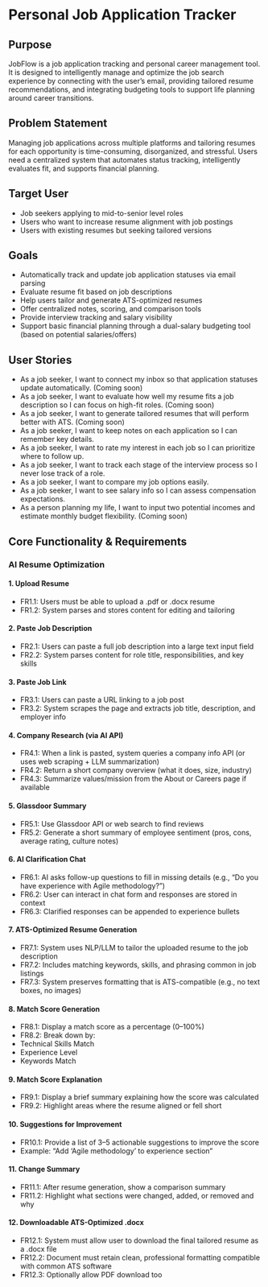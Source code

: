 # Personal Job Application Tracker

## Purpose
JobFlow is a job application tracking and personal career management tool. It is designed to intelligently manage and optimize the job search experience by connecting with the user’s email, providing tailored resume recommendations, and integrating budgeting tools to support life planning around career transitions.

## Problem Statement
Managing job applications across multiple platforms and tailoring resumes for each opportunity is time-consuming, disorganized, and stressful. Users need a centralized system that automates status tracking, intelligently evaluates fit, and supports financial planning.

## Target User
- Job seekers applying to mid-to-senior level roles
- Users who want to increase resume alignment with job postings
- Users with existing resumes but seeking tailored versions 

## Goals
- Automatically track and update job application statuses via email parsing
- Evaluate resume fit based on job descriptions
- Help users tailor and generate ATS-optimized resumes
- Offer centralized notes, scoring, and comparison tools
- Provide interview tracking and salary visibility
- Support basic financial planning through a dual-salary budgeting tool (based on potential salaries/offers)

## User Stories
- As a job seeker, I want to connect my inbox so that application statuses update automatically. (Coming soon)
- As a job seeker, I want to evaluate how well my resume fits a job description so I can focus on high-fit roles. (Coming soon)
- As a job seeker, I want to generate tailored resumes that will perform better with ATS. (Coming soon)
- As a job seeker, I want to keep notes on each application so I can remember key details.
- As a job seeker, I want to rate my interest in each job so I can prioritize where to follow up.
- As a job seeker, I want to track each stage of the interview process so I never lose track of a role.
- As a job seeker, I want to compare my job options easily.
- As a job seeker, I want to see salary info so I can assess compensation expectations.
- As a person planning my life, I want to input two potential incomes and estimate monthly budget flexibility. (Coming soon)

## Core Functionality & Requirements
### AI Resume Optimization
#### 1. Upload Resume 
- FR1.1: Users must be able to upload a .pdf or .docx resume
- FR1.2: System parses and stores content for editing and tailoring 

#### 2. Paste Job Description 
- FR2.1: Users can paste a full job description into a large text input field
- FR2.2: System parses content for role title, responsibilities, and key skills 

#### 3. Paste Job Link 
- FR3.1: Users can paste a URL linking to a job post
- FR3.2: System scrapes the page and extracts job title, description, and employer info 

#### 4. Company Research (via AI API) 
- FR4.1: When a link is pasted, system queries a company info API (or uses web scraping + LLM summarization)
- FR4.2: Return a short company overview (what it does, size, industry)
- FR4.3: Summarize values/mission from the About or Careers page if available 

#### 5. Glassdoor Summary 
- FR5.1: Use Glassdoor API or web search to find reviews
- FR5.2: Generate a short summary of employee sentiment (pros, cons, average rating, culture notes) 

#### 6. AI Clarification Chat 
- FR6.1: AI asks follow-up questions to fill in missing details (e.g., “Do you have experience with Agile methodology?”)
- FR6.2: User can interact in chat form and responses are stored in context
- FR6.3: Clarified responses can be appended to experience bullets 

#### 7. ATS-Optimized Resume Generation 
- FR7.1: System uses NLP/LLM to tailor the uploaded resume to the job description
- FR7.2: Includes matching keywords, skills, and phrasing common in job listings
- FR7.3: System preserves formatting that is ATS-compatible (e.g., no text boxes, no images) 

#### 8. Match Score Generation 
- FR8.1: Display a match score as a percentage (0–100%)
- FR8.2: Break down by:
-   Technical Skills Match
-   Experience Level
-   Keywords Match 

#### 9. Match Score Explanation 
- FR9.1: Display a brief summary explaining how the score was calculated 
- FR9.2: Highlight areas where the resume aligned or fell short 

#### 10. Suggestions for Improvement 
- FR10.1: Provide a list of 3–5 actionable suggestions to improve the score
-   Example: “Add ‘Agile methodology’ to experience section” 

#### 11. Change Summary 
- FR11.1: After resume generation, show a comparison summary
- FR11.2: Highlight what sections were changed, added, or removed and why  

#### 12. Downloadable ATS-Optimized .docx 
- FR12.1: System must allow user to download the final tailored resume as a .docx file
- FR12.2: Document must retain clean, professional formatting compatible with common ATS software
- FR12.3: Optionally allow PDF download too 


